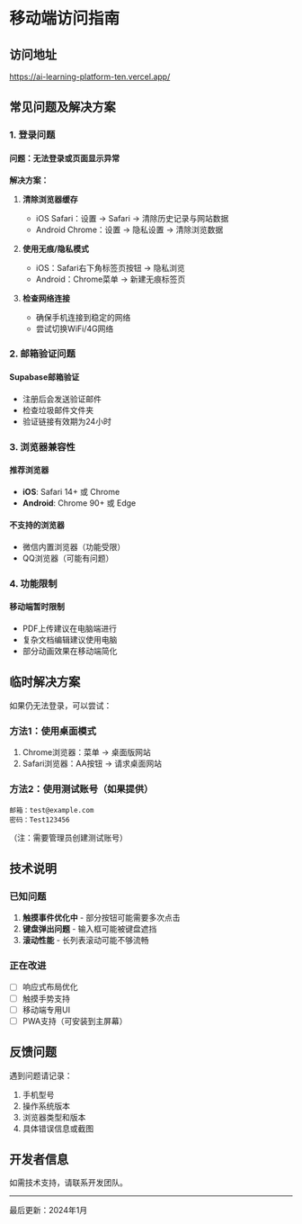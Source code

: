 # 移动端访问指南

## 访问地址
https://ai-learning-platform-ten.vercel.app/

## 常见问题及解决方案

### 1. 登录问题

#### 问题：无法登录或页面显示异常
**解决方案：**

1. **清除浏览器缓存**
   - iOS Safari：设置 → Safari → 清除历史记录与网站数据
   - Android Chrome：设置 → 隐私设置 → 清除浏览数据

2. **使用无痕/隐私模式**
   - iOS：Safari右下角标签页按钮 → 隐私浏览
   - Android：Chrome菜单 → 新建无痕标签页

3. **检查网络连接**
   - 确保手机连接到稳定的网络
   - 尝试切换WiFi/4G网络

### 2. 邮箱验证问题

#### Supabase邮箱验证
- 注册后会发送验证邮件
- 检查垃圾邮件文件夹
- 验证链接有效期为24小时

### 3. 浏览器兼容性

#### 推荐浏览器
- **iOS**: Safari 14+ 或 Chrome
- **Android**: Chrome 90+ 或 Edge

#### 不支持的浏览器
- 微信内置浏览器（功能受限）
- QQ浏览器（可能有问题）

### 4. 功能限制

#### 移动端暂时限制
- PDF上传建议在电脑端进行
- 复杂文档编辑建议使用电脑
- 部分动画效果在移动端简化

## 临时解决方案

如果仍无法登录，可以尝试：

### 方法1：使用桌面模式
1. Chrome浏览器：菜单 → 桌面版网站
2. Safari浏览器：AA按钮 → 请求桌面网站

### 方法2：使用测试账号（如果提供）
```
邮箱：test@example.com
密码：Test123456
```
（注：需要管理员创建测试账号）

## 技术说明

### 已知问题
1. **触摸事件优化中** - 部分按钮可能需要多次点击
2. **键盘弹出问题** - 输入框可能被键盘遮挡
3. **滚动性能** - 长列表滚动可能不够流畅

### 正在改进
- [ ] 响应式布局优化
- [ ] 触摸手势支持
- [ ] 移动端专用UI
- [ ] PWA支持（可安装到主屏幕）

## 反馈问题

遇到问题请记录：
1. 手机型号
2. 操作系统版本
3. 浏览器类型和版本
4. 具体错误信息或截图

## 开发者信息

如需技术支持，请联系开发团队。

---

最后更新：2024年1月